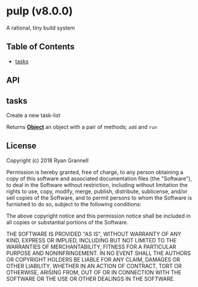 
# pulp (v8.0.0)

A rational, tiny build system

## Table of Contents

- [tasks](#tasks)

## API

<!-- Generated by documentation.js. Update this documentation by updating the source code. -->

## tasks

Create a new task-list

Returns **[Object][1]** an object with a pair of methods; `add` and `run`

[1]: https://developer.mozilla.org/docs/Web/JavaScript/Reference/Global_Objects/Object


## License

Copyright (c) 2018 Ryan Grannell

Permission is hereby granted, free of charge, to any person obtaining a copy of this software and associated documentation files (the "Software"), to deal in the Software without restriction, including without limitation the rights to use, copy, modify, merge, publish, distribute, sublicense, and/or sell copies of the Software, and to permit persons to whom the Software is furnished to do so, subject to the following conditions:

The above copyright notice and this permission notice shall be included in all copies or substantial portions of the Software.

THE SOFTWARE IS PROVIDED "AS IS", WITHOUT WARRANTY OF ANY KIND, EXPRESS OR IMPLIED, INCLUDING BUT NOT LIMITED TO THE WARRANTIES OF MERCHANTABILITY, FITNESS FOR A PARTICULAR PURPOSE AND NONINFRINGEMENT. IN NO EVENT SHALL THE AUTHORS OR COPYRIGHT HOLDERS BE LIABLE FOR ANY CLAIM, DAMAGES OR OTHER LIABILITY, WHETHER IN AN ACTION OF CONTRACT, TORT OR OTHERWISE, ARISING FROM, OUT OF OR IN CONNECTION WITH THE SOFTWARE OR THE USE OR OTHER DEALINGS IN THE SOFTWARE.
